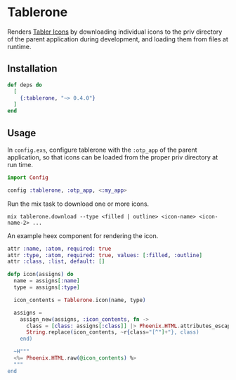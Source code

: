 # Tablerone

Renders [Tabler Icons](https://tabler.io/icons) by downloading individual icons to the priv directory of the parent
application during development, and loading them from files at runtime.

## Installation

```elixir
def deps do
  [
    {:tablerone, "~> 0.4.0"}
  ]
end
```

## Usage

In `config.exs`, configure tablerone with the `:otp_app` of the parent application, so that icons can be
loaded from the proper priv directory at run time.

```elixir
import Config

config :tablerone, :otp_app, <:my_app>
```

Run the mix task to download one or more icons.


```shell
mix tablerone.download --type <filled | outline> <icon-name> <icon-name-2> ...
```

An example heex component for rendering the icon.


```elixir
attr :name, :atom, required: true
attr :type, :atom, required: true, values: [:filled, :outline]
attr :class, :list, default: []

defp icon(assigns) do
  name = assigns[:name]
  type = assigns[:type]

  icon_contents = Tablerone.icon(name, type)

  assigns =
    assign_new(assigns, :icon_contents, fn ->
      class = [class: assigns[:class]] |> Phoenix.HTML.attributes_escape() |> Phoenix.HTML.safe_to_string()
      String.replace(icon_contents, ~r{class="[^"]+"}, class)
    end)

  ~H"""
  <%= Phoenix.HTML.raw(@icon_contents) %>
  """
end
```
